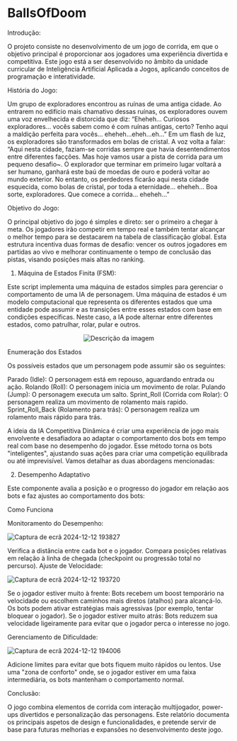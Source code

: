 # BallsOfDoom

Introdução:

  O projeto consiste no desenvolvimento de um jogo de corrida, em que o objetivo principal é proporcionar aos jogadores uma experiência divertida e competitiva. Este jogo está a ser desenvolvido no âmbito da unidade curricular de Inteligência Artificial Aplicada a Jogos, aplicando conceitos de programação e interatividade.


História do Jogo:

  Um grupo de exploradores encontrou as ruínas de uma antiga cidade. Ao entrarem no edifício mais chamativo dessas ruínas, os exploradores ouvem uma voz envelhecida e distorcida que diz:
“Eheheh… Curiosos exploradores… vocês sabem como é com ruínas antigas, certo? Tenho aqui a maldição perfeita para vocês... eheheh...eheh...eh…”
Em um flash de luz, os exploradores são transformados em bolas de cristal. A voz volta a falar: “Aqui nesta cidade, faziam-se corridas sempre que havia desentendimentos entre diferentes facções. Mas hoje vamos usar a pista de corrida para um pequeno desafio~. O explorador que terminar em primeiro lugar voltará a ser humano, ganhará este baú de moedas de ouro e poderá voltar ao mundo exterior. No entanto, os perdedores ficarão aqui nesta cidade esquecida, como bolas de cristal, por toda a eternidade... eheheh… Boa sorte, exploradores. Que comece a corrida… eheheh…”

  Objetivo do Jogo:
  
  O principal objetivo do jogo é simples e direto: ser o primeiro a chegar à meta. Os jogadores irão competir em tempo real e também tentar alcançar o melhor tempo para se destacarem na tabela de classificação global. Esta estrutura incentiva duas formas de desafio: vencer os outros jogadores em partidas ao vivo e melhorar continuamente o tempo de conclusão das pistas, visando posições mais altas no ranking.
  
  1. Máquina de Estados Finita (FSM): 

  Este script implementa uma máquina de estados simples para gerenciar o comportamento de uma IA de personagem. Uma máquina de estados é um modelo computacional que representa os diferentes estados que uma entidade pode assumir e as transições entre esses estados com base em condições específicas. Neste caso, a IA pode alternar entre diferentes estados, como patrulhar, rolar, pular e outros.


<p align="center">
  <img src="https://github.com/user-attachments/assets/f0fa1010-6635-4e24-8fbe-ae77aadc2edb" alt="Descrição da imagem">
</p>

  Enumeração dos Estados

Os possíveis estados que um personagem pode assumir são os seguintes:

  Parado (Idle): O personagem está em repouso, aguardando entrada ou ação.
  Rolando (Roll): O personagem inicia um movimento de rolar.
  Pulando (Jump): O personagem executa um salto.
  Sprint_Roll (Corrida com Rolar): O personagem realiza um movimento de rolamento mais rapido.
  Sprint_Roll_Back (Rolamento para trás): O personagem realiza um rolamento mais rápido para trás.


A ideia da IA Competitiva Dinâmica é criar uma experiência de jogo mais envolvente e desafiadora ao adaptar o comportamento dos bots em tempo real com base no desempenho do jogador. Esse método torna os bots "inteligentes", ajustando suas ações para criar uma competição equilibrada ou até imprevisível. Vamos detalhar as duas abordagens mencionadas:

2. Desempenho Adaptativo
   
Este componente avalia a posição e o progresso do jogador em relação aos bots e faz ajustes ao comportamento dos bots:

Como Funciona

Monitoramento do Desempenho:


![Captura de ecrã 2024-12-12 193827](https://github.com/user-attachments/assets/fa966edc-16c7-49cd-91a1-cf8ba99ca509)


Verifica a distância entre cada bot e o jogador.
Compara posições relativas em relação à linha de chegada (checkpoint ou progressão total no percurso).
Ajuste de Velocidade:

![Captura de ecrã 2024-12-12 193720](https://github.com/user-attachments/assets/71e899f1-ff01-4a1f-93b8-15ffb227505b)


Se o jogador estiver muito à frente:
Bots recebem um boost temporário na velocidade ou escolhem caminhos mais diretos (atalhos) para alcançá-lo.
Os bots podem ativar estratégias mais agressivas (por exemplo, tentar bloquear o jogador).
Se o jogador estiver muito atrás:
Bots reduzem sua velocidade ligeiramente para evitar que o jogador perca o interesse no jogo.

Gerenciamento de Dificuldade:


![Captura de ecrã 2024-12-12 194006](https://github.com/user-attachments/assets/15df2c66-3719-473e-9a2f-e20ac0612c07)

Adicione limites para evitar que bots fiquem muito rápidos ou lentos.
Use uma "zona de conforto" onde, se o jogador estiver em uma faixa intermediária, os bots mantenham o comportamento normal.


Conclusão:

  O jogo combina elementos de corrida com interação multijogador, power-ups divertidos e personalização das personagens. Este relatório documenta os principais aspetos de design e funcionalidades, e pretende servir de base para futuras melhorias e expansões no desenvolvimento deste jogo.

